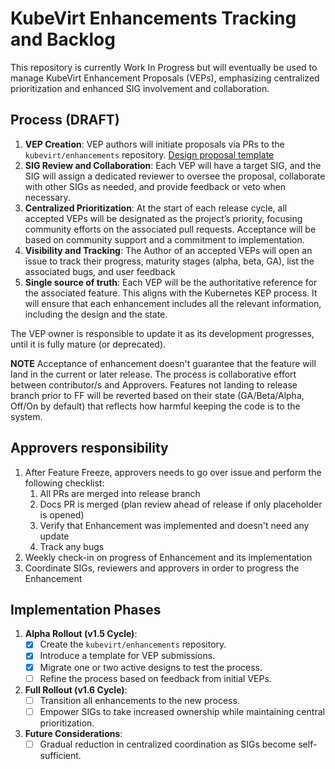 # KubeVirt Enhancements Tracking and Backlog

This repository is currently Work In Progress but will eventually be used to manage KubeVirt Enhancement Proposals (VEPs), emphasizing centralized prioritization and enhanced SIG involvement and collaboration.

## Process (DRAFT)

1. **VEP Creation**: VEP authors will initiate proposals via PRs to the `kubevirt/enhancements` repository. [Design proposal template](https://github.com/kubevirt/community/blob/main/design-proposals/proposal-template.md)
2. **SIG Review and Collaboration**: Each VEP will have a target SIG, and the SIG will assign a dedicated reviewer to oversee the proposal, collaborate with other SIGs as needed, and provide feedback or veto when necessary.
3. **Centralized Prioritization**: At the start of each release cycle, all accepted VEPs will be designated as the project’s priority, focusing community efforts on the associated pull requests. Acceptance will be based on community support and a commitment to implementation.
4. **Visibility and Tracking**: The Author of an accepted VEPs will open an issue to track their progress, maturity stages (alpha, beta, GA), list the associated bugs, and user feedback
5. **Single source of truth**: Each VEP will be the authoritative reference for the associated feature. This aligns with the Kubernetes KEP process. It will ensure that each enhancement includes all the relevant information, including the design and the state.

The VEP owner is responsible to update it as its development progresses, until it is fully mature (or deprecated).

**NOTE**
Acceptance of enhancement doesn't guarantee that the feature will land in the current or later release. The process is collaborative effort between contributor/s and Approvers. Features not landing to release branch prior to FF will be reverted based on their state (GA/Beta/Alpha, Off/On by default) that reflects how harmful keeping the code is to the system.

## Approvers responsibility

1. After Feature Freeze, approvers needs to go over issue and perform the following checklist:
   1. All PRs are merged into release branch
   2. Docs PR is merged (plan review ahead of release if only placeholder is opened)
   3. Verify that Enhancement was implemented and doesn't need any update
   4. Track any bugs
2. Weekly check-in on progress of Enhancement and its implementation
3. Coordinate SIGs, reviewers and approvers in order to progress the Enhancement

## Implementation Phases

1. **Alpha Rollout (v1.5 Cycle)**:
   - [x] Create the `kubevirt/enhancements` repository.
   - [x] Introduce a template for VEP submissions.
   - [x] Migrate one or two active designs to test the process.
   - [ ] Refine the process based on feedback from initial VEPs.
2. **Full Rollout (v1.6 Cycle)**:
   - [ ] Transition all enhancements to the new process.
   - [ ] Empower SIGs to take increased ownership while maintaining central prioritization.
3. **Future Considerations**:
   - [ ] Gradual reduction in centralized coordination as SIGs become self-sufficient.
